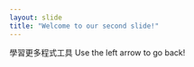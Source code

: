 ```yaml
---
layout: slide
title: "Welcome to our second slide!"
---
```

學習更多程式工具
Use the left arrow to go back!
